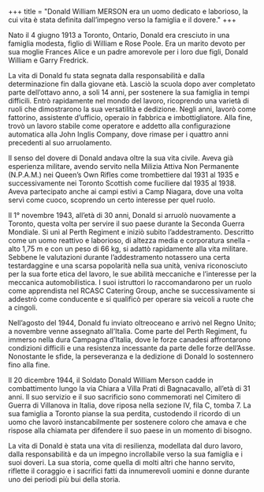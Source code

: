 +++
title = "Donald William MERSON era un uomo dedicato e laborioso, la cui vita è stata definita dall’impegno verso la famiglia e il dovere."
+++

Nato il 4 giugno 1913 a Toronto, Ontario, Donald era cresciuto in una famiglia modesta, figlio di William e Rose Poole. Era un marito devoto per sua moglie Frances Alice e un padre amorevole per i loro due figli, Donald William e Garry Fredrick.

La vita di Donald fu stata segnata dalla responsabilità e dalla determinazione fin dalla giovane età. Lasciò la scuola dopo aver completato parte dell’ottavo anno, a soli 14 anni, per sostenere la sua famiglia in tempi difficili. Entrò rapidamente nel mondo del lavoro, ricoprendo una varietà di ruoli che dimostrarono la sua versatilità e dedizione. Negli anni, lavorò come fattorino, assistente d’ufficio, operaio in fabbrica e imbottigliatore. Alla fine, trovò un lavoro stabile come operatore e addetto alla configurazione automatica alla John Inglis Company, dove rimase per i quattro anni precedenti al suo arruolamento.

Il senso del dovere di Donald andava oltre la sua vita civile. Aveva già esperienza militare, avendo servito nella Milizia Attiva Non Permanente (N.P.A.M.) nei Queen’s Own Rifles come trombettiere dal 1931 al 1935 e successivamente nei Toronto Scottish come fuciliere dal 1935 al 1938. Aveva partecipato anche ai campi estivi a Camp Niagara, dove una volta servì come cuoco, scoprendo un certo interesse per quel ruolo.

Il 1° novembre 1943, all’età di 30 anni, Donald si arruolò nuovamente a Toronto, questa volta per servire il suo paese durante la Seconda Guerra Mondiale. 
Si unì al Perth Regiment e iniziò subito l’addestramento. Descritto come un uomo reattivo e laborioso, di altezza media e corporatura snella - alto 1,75 m e con un peso di 66 kg, si adattò rapidamente alla vita militare. Sebbene le valutazioni durante l’addestramento notassero una certa testardaggine e una scarsa popolarità nella sua unità, veniva riconosciuto per la sua forte etica del lavoro, le sue abilità meccaniche e l’interesse per la meccanica automobilistica. I suoi istruttori lo raccomandarono per un ruolo come apprendista nel RCASC Catering Group, anche se successivamente si addestrò come conducente e si qualificò per operare sia veicoli a ruote che a cingoli.

Nell’agosto del 1944, Donald fu inviato oltreoceano e arrivò nel Regno Unito; a novembre venne assegnato all’Italia. Come parte del Perth Regiment, fu immerso nella dura Campagna d’Italia, dove le forze canadesi affrontarono condizioni difficili e una resistenza incessante da parte delle forze dell’Asse. Nonostante le sfide, la perseveranza e la dedizione di Donald lo sostennero fino alla fine.

Il 20 dicembre 1944, il Soldato Donald William Merson cadde in combattimento lungo la via Chiara a Villa Prati di Bagnacavallo, all’età di 31 anni. 
Il suo servizio e il suo sacrificio sono commemorati nel Cimitero di Guerra di Villanova in Italia, dove riposa nella sezione IV, fila C, tomba 7. 
La sua famiglia a Toronto pianse la sua perdita, custodendo il ricordo di un uomo che lavorò instancabilmente per sostenere coloro che amava e che rispose alla chiamata per difendere il suo paese in un momento di bisogno.

La vita di Donald è stata una vita di resilienza, modellata dal duro lavoro, dalla responsabilità e da un impegno incrollabile verso la sua famiglia e i suoi doveri. 
La sua storia, come quella di molti altri che hanno servito, riflette il coraggio e i sacrifici fatti da innumerevoli uomini e donne durante uno dei periodi più bui della storia.
